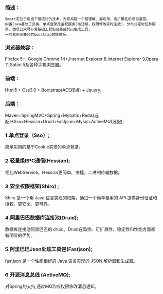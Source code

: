 ### 简述：
  	Smart定位于用当下最流行的技术，为您构建一个易理解、高可用、高扩展性的项目基层。
	内置Java基础工具类、单点登录及鉴权服务(按钮级，权限修改实时生效)、分布式定时任务服务、微信公众号开发基础工具包及基础代码生成工具。
	一套易用高兼容的boostrap前端模板。
### 浏览器兼容：
Firefox 5+, Google Chrome 14+,Internet Explorer 8,Internet Explorer 9,Opera 11,Safari 5及各种手机浏览器。
### 前端：
Html5 + Css3.0 + Bootstrap(ACE模板) + Jquery;
### 后端：
Maven+SpringMVC+Spring+Mybatis+Redis(选配)+Sso+Hessian+Druid+Fastjson+Mysql+ActiveMQ(选配);
### 1.单点登录（Sso）;
  简单实用的基于Cookie实现的单点登录。
### 2.轻量级RPC通信(Hessian);
  相比WebService，Hessian更简单、快捷，二进制传输数据。
### 3.安全权限框架(Shiro) ;
  Shiro 是一个用 Java 语言实现的框架，通过一个简单易用的 API 提供身份验证和授权，更安全，更可靠。
### 4.阿里巴巴数据库连接池(Druid);
  数据库连接池阿里巴巴的 druid。Druid在监控、可扩展性、稳定性和性能方面都有明显的优势。
### 5.阿里巴巴Json处理工具包(Fastjson);
  fastjson 是一个性能很好的 Java 语言实现的 JSON 解析器和生成器。
### 6.开源消息总线 (ActiveMQ);
  对Spring的支持,通过MQ监听权限修改消息通知。
